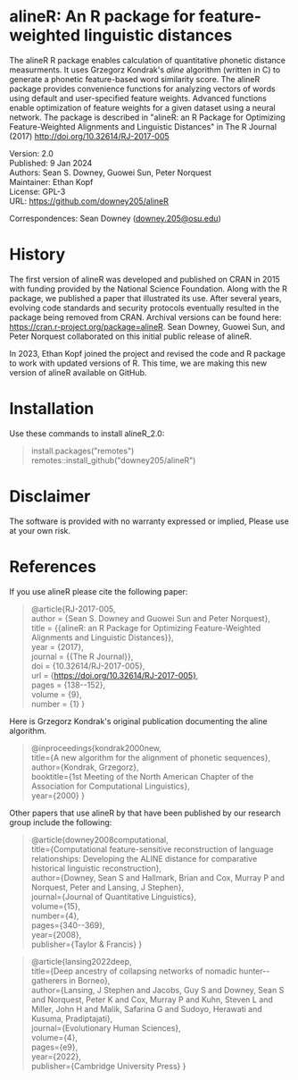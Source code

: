 
# alineR: An R package for feature-weighted linguistic distances

The alineR R package enables calculation of quantitative phonetic distance measurments. It uses Grzegorz Kondrak's _aline_ algorithm (written in C) to generate a phonetic feature-based word similarity score. The alineR package provides convenience functions for analyzing vectors of words using default and user-specified feature weights. Advanced functions enable optimization of feature weights for a given dataset using a neural network. The package is described in "alineR: an R Package for Optimizing Feature-Weighted Alignments and Linguistic Distances" in The R Journal (2017) <http://doi.org/10.32614/RJ-2017-005>

Version: 2.0  
Published: 9 Jan 2024  
Authors: Sean S. Downey, Guowei Sun, Peter Norquest  
Maintainer: Ethan Kopf  
License:	GPL-3  
URL: https://github.com/downey205/alineR   

Correspondences: Sean Downey (<downey.205@osu.edu>)

# History

The first version of alineR was developed and published on CRAN in 2015 with funding provided by the National Science Foundation. Along with the R package, we published a paper that illustrated its use. After several years, evolving code standards and security protocols eventually resulted in the package being removed from CRAN. Archival versions can be found here: https://cran.r-project.org/package=alineR. Sean Downey, Guowei Sun, and Peter Norquest collaborated on this initial public release of alineR.

In 2023, Ethan Kopf joined the project and revised the code and R package to work with updated versions of R. This time, we are making this new version of alineR available on GitHub.

# Installation

Use these commands to install alineR_2.0:

>install.packages("remotes")  
>remotes::install_github("downey205/alineR")

# Disclaimer
The software is provided with no warranty expressed or implied, Please use at your own risk.

# References

If you use alineR please cite the following paper:


> @article{RJ-2017-005,  
>  author = {Sean S. Downey and Guowei Sun and Peter Norquest},  
>  title = {{alineR: an R Package for Optimizing Feature-Weighted
>          Alignments and Linguistic Distances}},  
>  year = {2017},  
>  journal = {{The R Journal}},  
>  doi = {10.32614/RJ-2017-005},  
>  url = {https://doi.org/10.32614/RJ-2017-005},  
>  pages = {138--152},  
>  volume = {9},  
>  number = {1} 
>}

Here is Grzegorz Kondrak's original publication documenting the aline algorithm. 

>@inproceedings{kondrak2000new,  
>  title={A new algorithm for the alignment of phonetic sequences},  
>  author={Kondrak, Grzegorz},  
>  booktitle={1st Meeting of the North American Chapter of the Association for Computational Linguistics},  
>  year={2000} 
>}

Other papers that use alineR by that have been published by our research group include the following:

>@article{downey2008computational,  
>  title={Computational feature-sensitive reconstruction of language relationships: Developing the ALINE distance for comparative historical linguistic reconstruction},  
>  author={Downey, Sean S and Hallmark, Brian and Cox, Murray P and Norquest, Peter and Lansing, J Stephen},  
>  journal={Journal of Quantitative Linguistics},  
>  volume={15},  
>  number={4},  
>  pages={340--369},  
>  year={2008},  
>  publisher={Taylor \& Francis}
>}

>@article{lansing2022deep,  
>  title={Deep ancestry of collapsing networks of nomadic hunter--gatherers in Borneo},  
>  author={Lansing, J Stephen and Jacobs, Guy S and Downey, Sean S and Norquest, Peter K and Cox, Murray P and Kuhn, Steven L and Miller, John H and Malik, Safarina G and Sudoyo, Herawati and Kusuma, Pradiptajati},  
>  journal={Evolutionary Human Sciences},  
>  volume={4},  
>  pages={e9},  
>  year={2022},  
>  publisher={Cambridge University Press} 
>}


